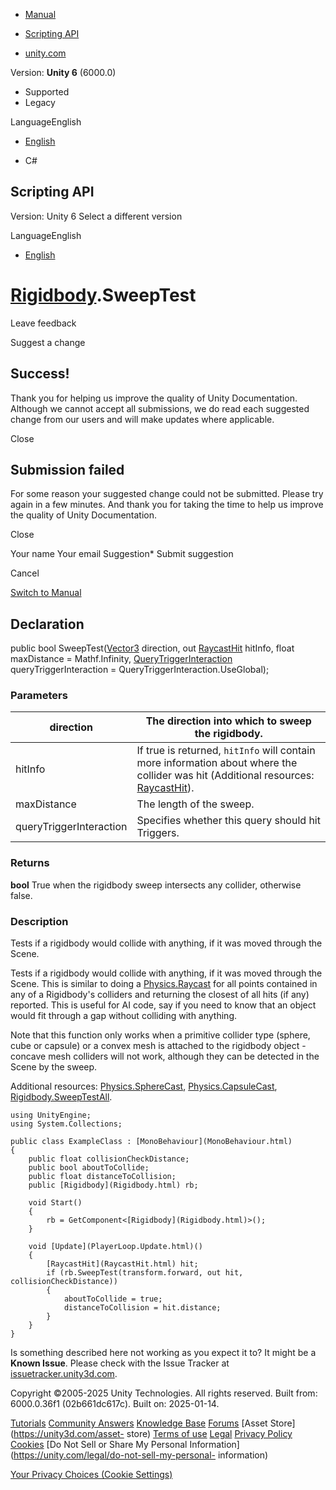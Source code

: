 [ ]()

  * [Manual](../Manual/index.html)
  * [Scripting API](../ScriptReference/index.html)

  * [unity.com](https://unity.com/)

Version: **Unity 6** (6000.0)

  * Supported
  * Legacy

LanguageEnglish

  * [English]()

  * C#

[ ](https://docs.unity3d.com)

## Scripting API

Version: Unity 6 Select a different version

LanguageEnglish

  * [English]()

#  [Rigidbody](Rigidbody.html).SweepTest

Leave feedback

Suggest a change

## Success!

Thank you for helping us improve the quality of Unity Documentation. Although
we cannot accept all submissions, we do read each suggested change from our
users and will make updates where applicable.

Close

## Submission failed

For some reason your suggested change could not be submitted. Please <a>try
again</a> in a few minutes. And thank you for taking the time to help us
improve the quality of Unity Documentation.

Close

Your name Your email Suggestion* Submit suggestion

Cancel

[Switch to Manual](../Manual/class-Rigidbody.html "Go to Rigidbody Component
in the Manual")

## Declaration

public bool SweepTest([Vector3](Vector3.html) direction, out
[RaycastHit](RaycastHit.html) hitInfo, float maxDistance = Mathf.Infinity,
[QueryTriggerInteraction](QueryTriggerInteraction.html)
queryTriggerInteraction = QueryTriggerInteraction.UseGlobal);

### Parameters

direction | The direction into which to sweep the rigidbody.  
---|---  
hitInfo | If true is returned, `hitInfo` will contain more information about where the collider was hit (Additional resources: [RaycastHit](RaycastHit.html)).  
maxDistance | The length of the sweep.  
queryTriggerInteraction | Specifies whether this query should hit Triggers.  
  
### Returns

**bool** True when the rigidbody sweep intersects any collider, otherwise
false.

### Description

Tests if a rigidbody would collide with anything, if it was moved through the
Scene.

Tests if a rigidbody would collide with anything, if it was moved through the
Scene. This is similar to doing a [Physics.Raycast](Physics.Raycast.html) for
all points contained in any of a Rigidbody's colliders and returning the
closest of all hits (if any) reported. This is useful for AI code, say if you
need to know that an object would fit through a gap without colliding with
anything.  
  
Note that this function only works when a primitive collider type (sphere,
cube or capsule) or a convex mesh is attached to the rigidbody object -
concave mesh colliders will not work, although they can be detected in the
Scene by the sweep.  
  
Additional resources: [Physics.SphereCast](Physics.SphereCast.html),
[Physics.CapsuleCast](Physics.CapsuleCast.html),
[Rigidbody.SweepTestAll](Rigidbody.SweepTestAll.html).

    
    
    using UnityEngine;
    using System.Collections;  
      
    public class ExampleClass : [MonoBehaviour](MonoBehaviour.html)
    {
        public float collisionCheckDistance;
        public bool aboutToCollide;
        public float distanceToCollision;
        public [Rigidbody](Rigidbody.html) rb;  
      
        void Start()
        {
            rb = GetComponent<[Rigidbody](Rigidbody.html)>();
        }  
      
        void [Update](PlayerLoop.Update.html)()
        {
            [RaycastHit](RaycastHit.html) hit;
            if (rb.SweepTest(transform.forward, out hit, collisionCheckDistance))
            {
                aboutToCollide = true;
                distanceToCollision = hit.distance;
            }
        }
    }
    

Is something described here not working as you expect it to? It might be a
**Known Issue**. Please check with the Issue Tracker at
[issuetracker.unity3d.com](https://issuetracker.unity3d.com).

Copyright ©2005-2025 Unity Technologies. All rights reserved. Built from:
6000.0.36f1 (02b661dc617c). Built on: 2025-01-14.

[Tutorials](https://unity3d.com/learn) [Community
Answers](https://answers.unity3d.com) [Knowledge
Base](https://support.unity3d.com/hc/en-us)
[Forums](https://forum.unity3d.com) [Asset Store](https://unity3d.com/asset-
store) [Terms of use](https://docs.unity3d.com/Manual/TermsOfUse.html)
[Legal](https://unity.com/legal) [Privacy
Policy](https://unity.com/legal/privacy-policy)
[Cookies](https://unity.com/legal/cookie-policy) [Do Not Sell or Share My
Personal Information](https://unity.com/legal/do-not-sell-my-personal-
information)

[Your Privacy Choices (Cookie Settings)](javascript:void\(0\);)

